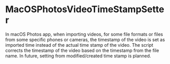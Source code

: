 # MacOSPhotosVideoTimeStampSetter
In macOS Photos app, when importing videos, for some file formats or files from some specific phones or cameras, the timestamp of the video is set as imported time instead of the actual time stamp of the video. The script corrects the timestamp of the video based on the timestamp from the file name. In future, setting from modified/created time stamp is planned.
